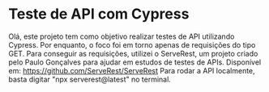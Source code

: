 # Teste de API com Cypress
 
Olá, este projeto tem como objetivo realizar testes de API utilizando Cypress. Por enquanto, o foco foi em torno apenas de requisições do tipo GET.
Para conseguir as requisições, utilizei o ServeRest, um projeto criado pelo Paulo Gonçalves para ajudar em estudos de testes de APIs. Disponível em: https://github.com/ServeRest/ServeRest
Para rodar a API localmente, basta digitar "npx serverest@latest" no terminal.
